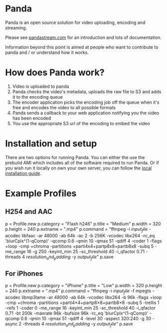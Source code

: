Panda
=====

Panda is an open source solution for video uploading, encoding and streaming.

Please see [pandastream.com](http://pandastream.com/) for an introduction and lots of documentation.

Information beyond this point is aimed at people who want to contribute to panda and / or understand how it works.

How does Panda work?
====================

1. Video is uploaded to panda
2. Panda checks the video's metadata, uploads the raw file to S3 and adds it to the encoding queue
3. The encoder application picks the encoding job off the queue when it's free and encodes the video to all possible formats
4. Panda sends a callback to your web application notifying you the video has been encoded
5. You use the appropriate S3 url of the encoding to embed the video

Installation and setup
======================

There are two options for running Panda. You can either the use the prebuild AMI which includes all of the software required to run Panda. Or if you wish run it locally on own your own server, you can follow the [local installation guide](http://pandastream.com/docs/local_installation).

Example Profiles
================

H254 and AAC
------------

p = Profile.new
p.category = "Flash h246"
p.title = "Medium"
p.width = 320
p.height = 240
p.extname = ".mp4"
p.command = "ffmpeg -i $input_file$ -acodec libfaac -ar 48000 -ab 64k -ac 2 -b 256K -vcodec libx264 -rc_eq 'blurCplx^(1-qComp)' -qcomp 0.6 -qmin 10 -qmax 51 -qdiff 4 -coder 1 -flags +loop -cmp +chroma -partitions +parti4x4+partp8x8+partb8x8 -subq 5 -me_range 16 -g 250 -keyint_min 25 -sc_threshold 40 -i_qfactor 0.71 -threads 4 $resolution_and_padding$ -y $output_file$"
p.save

For iPhones
-----------

p = Profile.new
p.category = "iPhone"
p.title = "Low"
p.width = 320
p.height = 240
p.extname = ".mp4"
p.command = "ffmpeg -i $input_file$ -f mpegts -acodec libmp3lame -ar 48000 -ab 64k -vcodec libx264 -b 96k -flags +loop -cmp +chroma -partitions +parti4×4+partp8×8+partb8×8 -subq 5 -trellis 1 -refs 1 -coder 0 -me_range 16 -keyint_min 25 -sc_threshold 40 -i_qfactor 0.71 -bt 200k -maxrate 96k -bufsize 96k -rc_eq 'blurCplx^(1-qComp)' -qcomp 0.6 -qmin 10 -qmax 51 -qdiff 4 -level 30 -aspect 320:240 -g 30 -async 2 -threads 4 $resolution_and_padding$ -y $output_file$"
p.save